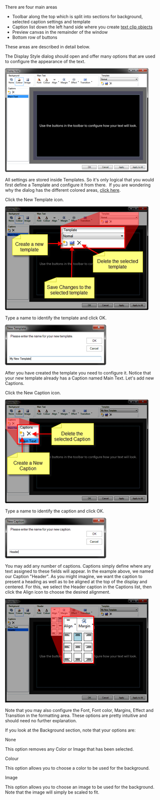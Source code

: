 


There are four main areas

- Toolbar along the top which is split into sections for background, selected caption settings and template
- Caption list down the left hand side where you create [text clip objects](TextClipObjects.md)
- Preview canvas in the remainder of the window
- Bottom row of buttons

These areas are described in detail below.

The Display Style dialog should open and offer many options that are used to configure the appearance of the text.

![](../../../images/TextClipDisplayStyle.png)

All settings are stored inside Templates. So it's only logical that you would first define a Template and configure it from there.  If you are wondering why the dialog has the different colored areas, [click here](http://en.wikipedia.org/wiki/Title_safe).

Click the New Template icon.

![](../../../images/TextClipDisplayStyleTemplate.png)

Type a name to identify the template and click OK.

![](../../../images/NameTemplate.png)

After you have created the template you need to configure it. Notice that your new template already has a Caption named Main Text. Let's add new Captions.

Click the New Caption icon.

![](../../../images/TextClipDisplayStyleCaption.png)

Type a name to identify the caption and click OK.

![](../../../images/Caption.png)

You may add any number of captions. Captions simply define where any text assigned to these fields will appear. In the example above, we named our Caption "Header". As you might imagine, we want the caption to present a heading as well as to be aligned at the top of the display and centered. For this, we select the Header caption in the Captions list, then click the Align icon to choose the desired alignment.

![](../../../images/CaptionAlign.png)

Note that you may also configure the Font, Font color, Margins, Effect and Transition in the formatting area. These options are pretty intuitive and should need no further explanation.

If you look at the Background section, note that your options are:

  

None

This option removes any Color or Image that has been selected.

Colour

This option allows you to choose a color to be used for the background.

Image

This option allows you to choose an image to be used for the background. Note that the image will simply be scaled to fit.